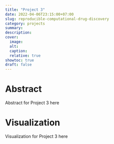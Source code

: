 ```yaml
---
title: "Project 3"
date: 2022-04-06T23:15:00+07:00
slug: reproducible-computational-drug-discovery
category: projects
summary:
description:
cover:
  image:
  alt:
  caption:
  relative: true
showtoc: true
draft: false
---
```


# Abstract

Abstract for Project 3 here

# Visualization

Visualization for Project 3 here
